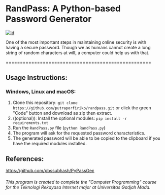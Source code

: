 # RandPass: A Python-based Password Generator

[![id](https://img.shields.io/badge/README.MD-IDgreen.svg)](https://github.com/putraporfiriko/randpass/blob/main/README.id.md "Bahasa Indonesia?")

One of the most important steps in maintaining online security is with having a secure password. Though we as humans cannot create a long string of random characters at will, a computer could help us with that.

===================================================

## Usage Instructions:

### Windows, Linux and macOS:
1. Clone this repository: `git clone https://github.com/putraporfiriko/randpass.git` or click the green "Code" button and download as zip then extract.
2. ((optional)): Install the optional modules: `pip install -r requirements.txt`
3. Run the `RandPass.py` file (`python RandPass.py`)
4. The program will ask for the requested password characteristics.
5. The generated password will be able to be copied to the clipboard if you have the required modules installed.

## References:
https://github.com/pbssubhash/PyPassGen


###### This program is created to complete the "Computer Programming" course for the Teknologi Rekayasa Internet major at Universitas Gadjah Mada.
